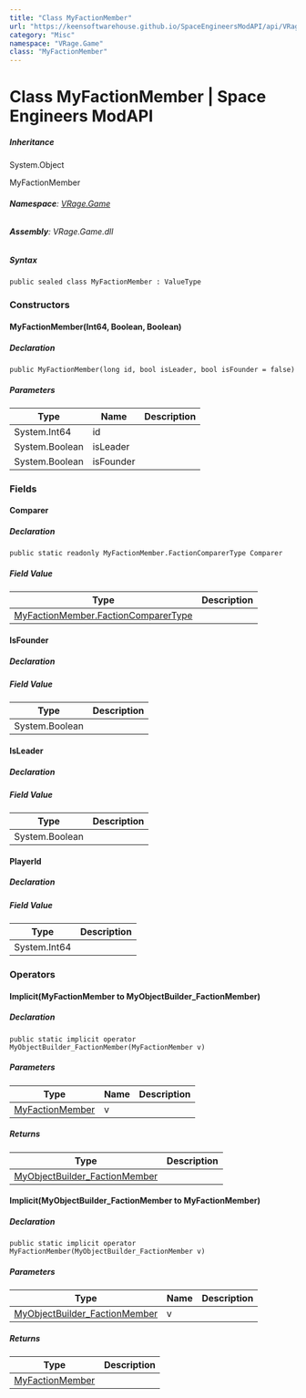 ```yaml
---
title: "Class MyFactionMember"
url: "https://keensoftwarehouse.github.io/SpaceEngineersModAPI/api/VRage.Game.MyFactionMember.html"
category: "Misc"
namespace: "VRage.Game"
class: "MyFactionMember"
---
```


# Class MyFactionMember | Space Engineers ModAPI

##### Inheritance

System.Object

MyFactionMember

###### **Namespace**: [VRage.Game](https://keensoftwarehouse.github.io/SpaceEngineersModAPI/api/VRage.Game.html)

###### **Assembly**: VRage.Game.dll

##### Syntax

```
public sealed class MyFactionMember : ValueType
```

### Constructors

#### MyFactionMember(Int64, Boolean, Boolean)

##### Declaration

```
public MyFactionMember(long id, bool isLeader, bool isFounder = false)
```

##### Parameters

| Type | Name | Description |
| --- | --- | --- |
| System.Int64 | id  |     |
| System.Boolean | isLeader |     |
| System.Boolean | isFounder |     |

### Fields

#### Comparer

##### Declaration

```
public static readonly MyFactionMember.FactionComparerType Comparer
```

##### Field Value

| Type | Description |
| --- | --- |
| [MyFactionMember.FactionComparerType](https://keensoftwarehouse.github.io/SpaceEngineersModAPI/api/VRage.Game.MyFactionMember.FactionComparerType.html) |     |

#### IsFounder

##### Declaration

##### Field Value

| Type | Description |
| --- | --- |
| System.Boolean |     |

#### IsLeader

##### Declaration

##### Field Value

| Type | Description |
| --- | --- |
| System.Boolean |     |

#### PlayerId

##### Declaration

##### Field Value

| Type | Description |
| --- | --- |
| System.Int64 |     |

### Operators

#### Implicit(MyFactionMember to MyObjectBuilder\_FactionMember)

##### Declaration

```
public static implicit operator MyObjectBuilder_FactionMember(MyFactionMember v)
```

##### Parameters

| Type | Name | Description |
| --- | --- | --- |
| [MyFactionMember](https://keensoftwarehouse.github.io/SpaceEngineersModAPI/api/VRage.Game.MyFactionMember.html) | v   |     |

##### Returns

| Type | Description |
| --- | --- |
| [MyObjectBuilder\_FactionMember](https://keensoftwarehouse.github.io/SpaceEngineersModAPI/api/VRage.Game.MyObjectBuilder_FactionMember.html) |     |

#### Implicit(MyObjectBuilder\_FactionMember to MyFactionMember)

##### Declaration

```
public static implicit operator MyFactionMember(MyObjectBuilder_FactionMember v)
```

##### Parameters

| Type | Name | Description |
| --- | --- | --- |
| [MyObjectBuilder\_FactionMember](https://keensoftwarehouse.github.io/SpaceEngineersModAPI/api/VRage.Game.MyObjectBuilder_FactionMember.html) | v   |     |

##### Returns

| Type | Description |
| --- | --- |
| [MyFactionMember](https://keensoftwarehouse.github.io/SpaceEngineersModAPI/api/VRage.Game.MyFactionMember.html) |     |